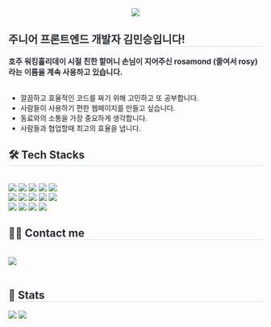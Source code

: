 <div align= "center">
    <img src="https://capsule-render.vercel.app/api?type=waving&color=0:c62f6b,100:fffafa&height=120&text=&animation=&fontColor=000000&fontSize=70" />
    </div>
    <div style="text-align: left;"> 
    <h2 style="border-bottom: 1px solid #d8dee4; color: #282d33;"> 주니어 프론트엔드 개발자 김민승입니다! </h2>  
    <div style="font-weight: 700; font-size: 15px; text-align: left; color: #282d33;">
        호주 워킹홀리데이 시절 친한 할머니 손님이 지어주신 rosamond (줄여서 rosy) 라는 이름을 계속 사용하고 있습니다.</div>
    </br>
    <ul>
        <li>깔끔하고 효율적인 코드를 짜기 위해 고민하고 또 공부합니다.</li>
        <li>사람들이 사용하기 편한 웹페이지를 만들고 싶습니다.</li>
        <li>동료와의 소통을 가장 중요하게 생각합니다. </li>
        <li> 사람들과 협업할때 최고의 효율을 냅니다. </li> 
        </ul>
    </div>
    <div style="text-align: left;">
    <h2 style="border-bottom: 1px solid #d8dee4; color: #282d33;"> 🛠️ Tech Stacks </h2> <br> 
    <div style="margin: ; text-align: left;" "text-align: left;"> <img src="https://img.shields.io/badge/HTML5-E34F26?style=flat&logo=HTML5&logoColor=white">
          <img src="https://img.shields.io/badge/CSS3-1572B6?style=flat&logo=CSS3&logoColor=white">
          <img src="https://img.shields.io/badge/Javascript-F7DF1E?style=flat&logo=Javascript&logoColor=white">
          <img src="https://img.shields.io/badge/React-61DAFB?style=flat&logo=React&logoColor=white">
          <img src="https://img.shields.io/badge/Tailwind CSS-06B6D4?style=flat&logo=Tailwind CSS&logoColor=white">
          <br/><img src="https://img.shields.io/badge/Sass-CC6699?style=flat&logo=Sass&logoColor=white">
          <img src="https://img.shields.io/badge/StyledComponents-DB7093?style=flat&logo=StyledComponents&logoColor=white">
          <img src="https://img.shields.io/badge/Figma-F24E1E?style=flat&logo=Figma&logoColor=white">
          <img src="https://img.shields.io/badge/GitHub Pages-222222?style=flat&logo=GitHub Pages&logoColor=white">
          <img src="https://img.shields.io/badge/Git-F05032?style=flat&logo=Git&logoColor=white">
          <br/><img src="https://img.shields.io/badge/Github-181717?style=flat&logo=Github&logoColor=white">
          <img src="https://img.shields.io/badge/Slack-4A154B?style=flat&logo=Slack&logoColor=white">
          <img src="https://img.shields.io/badge/Notion-000000?style=flat&logo=Notion&logoColor=white">
          <img src="https://img.shields.io/badge/Discord-5865F2?style=flat&logo=Discord&logoColor=white">
          </div>
    </div>
    <div style="text-align: left;">
    <h2 style="border-bottom: 1px solid #d8dee4; color: #282d33;"> 🧑‍💻 Contact me </h2> <br> 
    <div style="text-align: left;"> <a href=https://velog.io/@rosamondkim> <img src="https://img.shields.io/badge/Velog-20C997?style=flat&logo=Velog&logoColor=white&link=https://velog.io/@rosamondkim"> </a>
          </div>  <br> 
    <div style="text-align: left;">  </div> 
    </div>
    <div style="text-align: left;"> 
    <h2 style="border-bottom: 1px solid #d8dee4; color: #282d33;"> 🏅 Stats </h2> <div style="text-align: left;"> <img src="https://github-readme-stats.vercel.app/api?username=rosamondkim&bg_color=180,ffffff,00000000&title_color=ffffff&text_color=ffffff"
         /> <img src="https://github-readme-stats.vercel.app/api/top-langs/?username=rosamondkim&layout=compact&bg_color=180,ffffff,00000000&title_color=ffffff&text_color=ffffff"
           /> </div> 
    </div>
    
